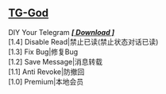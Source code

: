 ## [TG-God](https://github.com/Eoyz369/APK_HOOK/tree/main/TG-God)   
 DIY Your Telegram [***[ Download ]***](https://github.com/Eoyz369/APK_HOOK/releases/tag/TG-God_1.4)   
[1.4] Disable Read|禁止已读(禁止状态对话已读)   
[1.3] Fix Bug|修复Bug  
[1.2] Save Message|消息转载  
[1.1] Anti Revoke|防撤回   
[1.0] Premium|本地会员   
